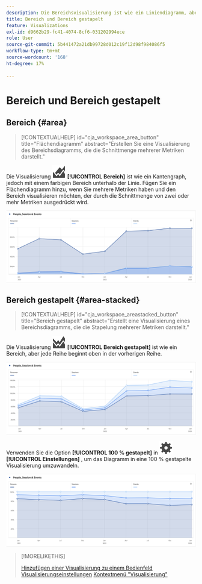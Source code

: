 ```yaml
---
description: Die Bereichsvisualisierung ist wie ein Liniendiagramm, aber mit einem farbigen Bereich unterhalb der Linie.
title: Bereich und Bereich gestapelt
feature: Visualizations
exl-id: d9662b29-fc41-4074-8cf6-031202994ece
role: User
source-git-commit: 5b441472a21db99728d012c19f12d98f984086f5
workflow-type: tm+mt
source-wordcount: '168'
ht-degree: 17%

---
```


# Bereich und Bereich gestapelt

## Bereich {#area}

<!-- markdownlint-disable MD034 -->

>[!CONTEXTUALHELP]
>id="cja_workspace_area_button"
>title="Flächendiagramm"
>abstract="Erstellen Sie eine Visualisierung des Bereichsdiagramms, die die Schnittmenge mehrerer Metriken darstellt."

<!-- markdownlint-enable MD034 -->


Die Visualisierung ![GraphArea](/help/assets/icons/GraphArea.svg) **[!UICONTROL Bereich]** ist wie ein Kantengraph, jedoch mit einem farbigen Bereich unterhalb der Linie. Fügen Sie ein Flächendiagramm hinzu, wenn Sie mehrere Metriken haben und den Bereich visualisieren möchten, der durch die Schnittmenge von zwei oder mehr Metriken ausgedrückt wird.

![Flächenvisualisierung mit mehreren Metriken](assets/area.png)

## Bereich gestapelt {#area-stacked}

<!-- markdownlint-disable MD034 -->

>[!CONTEXTUALHELP]
>id="cja_workspace_areastacked_button"
>title="Bereich gestapelt"
>abstract="Erstellt eine Visualisierung eines Bereichsdiagramms, die die Stapelung mehrerer Metriken darstellt."

<!-- markdownlint-enable MD034 -->




Die Visualisierung ![GraphAreaStack](/help/assets/icons/GraphAreaStacked.svg) **[!UICONTROL Bereich gestapelt]** ist wie ein Bereich, aber jede Reihe beginnt oben in der vorherigen Reihe.

![Bereich gestapelt, der die einzelnen Serien oben in der vorherigen Serie anzeigt.](assets/area-stacked.png)

Verwenden Sie die Option **[!UICONTROL 100 % gestapelt]** in ![Einstellung](/help/assets/icons/Setting.svg) **[!UICONTROL Einstellungen]** , um das Diagramm in eine 100 % gestapelte Visualisierung umzuwandeln.

![Bereich gestapelt mit einer 100 % gestapelten Visualisierung.](assets/area-stacked100.png)

>[!MORELIKETHIS]
>
>[Hinzufügen einer Visualisierung zu einem Bedienfeld](/help/analysis-workspace/visualizations/freeform-analysis-visualizations.md#add-visualizations-to-a-panel)
>[Visualisierungseinstellungen](/help/analysis-workspace/visualizations/freeform-analysis-visualizations.md#settings)
>[Kontextmenü &quot;Visualisierung&quot;](/help/analysis-workspace/visualizations/freeform-analysis-visualizations.md#context-menu)
>
